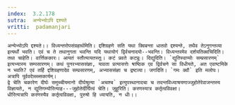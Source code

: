 ```yaml
---
index:  3.2.178
sutra:  अन्येभ्योऽपि द्दश्यते
vritti:  padamanjari
---
```


	अन्येभ्योऽपि द्दश्यते।। विध्यन्तरोपसंग्रहार्थमिति। द्दशिग्रहणे सति यथा क्विबन्ता धातवो द्दश्यन्ते, तथैव तेऽनुगन्तव्या इत्यर्थो भवति। एवं च ते तथानुगता भवन्ति यदि यथायोगं द्विर्वचनादयो--भवन्ति। विध्यन्तरमेव दर्शयतिक्वचिदिति। तथा चाहेति। वार्त्तिककारः। आयतं स्तौत्यायतस्तूः। कटं प्रवते कटप्रूः। दिद्युदिति। `द्युतिस्वाप्योः सम्प्रसारणम्` इत्यभ्यास्य सम्पसारणम्। कथं पुनरभ्याससंज्ञा, यावता प्रत्यासत्तेः षाष्ठिक एव द्विर्वचने सा विधीयते, अत एवाष्टमिके न भवति? एवं तर्हि द्दशिग्रहणादेव सम्प्रसारणम्, अभ्याससंज्ञा च द्रष्टव्या। जगदिति। `गमः क्वौ` इति मलोपः। अत्रापि पूर्ववदेन्न्न्न्न्न्सकार्यम्। 
	द्वे चेति चकारेण दीर्घः समुच्चीयमानो दीर्घश्रुत्या `अचश्च` इत्युपस्थानादचा च तदन्तविध्याश्रयणाज्जुहोतेरेवाजन्तस्य विज्ञायते, न द्युतिगम्योरित्याह---जुहोतेर्दीर्घित्वं चेति। जुहूरिति। करणस्यात्र कर्तृत्वविवक्षा।
	धीरित्यत्रापि करणस्यैव कर्तृत्वविवक्षा, पुरुषो हि ध्यायति, न धीः।।
